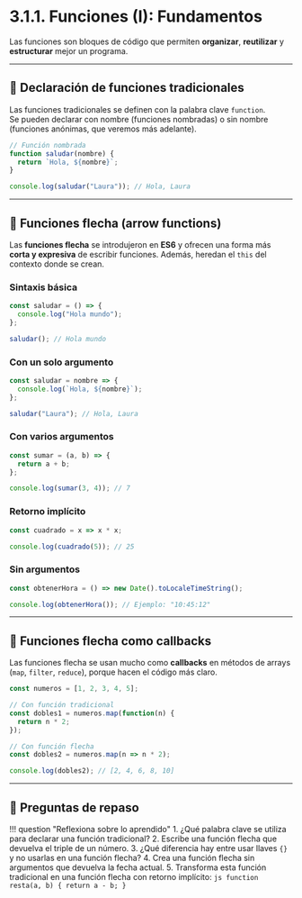 # 3.1.1. Funciones (I): Fundamentos

Las funciones son bloques de código que permiten **organizar**, **reutilizar** y **estructurar** mejor un programa.  

---

## 📌 Declaración de funciones tradicionales

Las funciones tradicionales se definen con la palabra clave `function`.  
Se pueden declarar con nombre (funciones nombradas) o sin nombre (funciones anónimas, que veremos más adelante).

```js
// Función nombrada
function saludar(nombre) {
  return `Hola, ${nombre}`;
}

console.log(saludar("Laura")); // Hola, Laura
```

---

## 📌 Funciones flecha (arrow functions)

Las **funciones flecha** se introdujeron en **ES6** y ofrecen una forma más **corta y expresiva** de escribir funciones.
Además, heredan el `this` del contexto donde se crean.

### Sintaxis básica

```js
const saludar = () => {
  console.log("Hola mundo");
};

saludar(); // Hola mundo
```

### Con un solo argumento

```js
const saludar = nombre => {
  console.log(`Hola, ${nombre}`);
};

saludar("Laura"); // Hola, Laura
```

### Con varios argumentos

```js
const sumar = (a, b) => {
  return a + b;
};

console.log(sumar(3, 4)); // 7
```

### Retorno implícito

```js
const cuadrado = x => x * x;

console.log(cuadrado(5)); // 25
```

### Sin argumentos

```js
const obtenerHora = () => new Date().toLocaleTimeString();

console.log(obtenerHora()); // Ejemplo: "10:45:12"
```

---

## 📌 Funciones flecha como callbacks

Las funciones flecha se usan mucho como **callbacks** en métodos de arrays (`map`, `filter`, `reduce`), porque hacen el código más claro.

```js
const numeros = [1, 2, 3, 4, 5];

// Con función tradicional
const dobles1 = numeros.map(function(n) {
  return n * 2;
});

// Con función flecha
const dobles2 = numeros.map(n => n * 2);

console.log(dobles2); // [2, 4, 6, 8, 10]
```

---

## 📝 Preguntas de repaso

!!! question "Reflexiona sobre lo aprendido"
    1. ¿Qué palabra clave se utiliza para declarar una función tradicional?
    2. Escribe una función flecha que devuelva el triple de un número.
    3. ¿Qué diferencia hay entre usar llaves `{}` y no usarlas en una función flecha?
    4. Crea una función flecha sin argumentos que devuelva la fecha actual.
    5. Transforma esta función tradicional en una función flecha con retorno implícito:
    ```js
    function resta(a, b) {
      return a - b;
    }
    ```